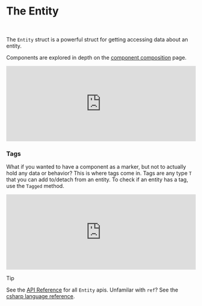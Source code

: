 # The Entity

<br/>

The `Entity` struct is a powerful struct for getting accessing data about an entity.

Components are explored in depth on the [component composition](/cookbook/component-composition.html) page.

<iframe src="https://itsbuggingme.github.io/InteractiveDocHosting/?code=using%20World%20world%20%3D%20new%28%29%3B%0D%0AEntity%20e%20%3D%20world.Create%28new%20Name%28%22Ryland%20Grace%22%29%2C%20new%20Occupation%28%22Teacher%22%29%29%3B%0D%0A%0D%0AConsole.WriteLine%28%22Old%20Job%3A%20%22%20%2B%20e.Get%3COccupation%3E%28%29.Title%29%3B%0D%0A%0D%0A%2F%2F%20ref%20is%20used%20so%20we%20can%20modify%20the%20struct%20in%20memory%0D%0A%2F%2F%20otherwise%2C%20we%20would%20be%20only%20modifying%20a%20copy%0D%0Aref%20Occupation%20job%20%3D%20ref%20e.Get%3COccupation%3E%28%29%3B%0D%0Ajob.Title%20%3D%20%22Researcher%22%3B%0D%0A%0D%0AConsole.WriteLine%28%22New%20Job%3A%20%22%20%2B%20e.Get%3COccupation%3E%28%29.Title%29%3B%0D%0A%0D%0Arecord%20struct%20Name%28string%20Value%29%3B%0D%0Arecord%20struct%20Occupation%28string%20Title%29%3B" onload='javascript:(function(o){window.addEventListener("message", function(event){if(event.data.type=="setHeight"){o.style.height=event.data.height+"px";}});}(this));' style="height:200px;width:100%;border:none;overflow:hidden;"></iframe>

### Tags

What if you wanted to have a component as a marker, but not to actually hold any data or behavior? This is where tags come in. Tags are any type `T` that you can add to/detach from an entity. To check if an entity has a tag, use the `Tagged` method.

<iframe src="https://itsbuggingme.github.io/InteractiveDocHosting/?code=using%20World%20world%20%3D%20new%28%29%3B%0D%0AEntity%20e%20%3D%20world.Create%28%29%3B%0D%0Ae.Tag%3CMyTag%3E%28%29%3B%0D%0AConsole.WriteLine%28e.Tagged%3CMyTag%3E%28%29%29%3B%0D%0A%0D%0Ae.Detach%3CMyTag%3E%28%29%3B%0D%0AConsole.WriteLine%28e.Tagged%3CMyTag%3E%28%29%29%3B%0D%0A%0D%0Astruct%20MyTag%3B" onload='javascript:(function(o){window.addEventListener("message", function(event){if(event.data.type=="setHeight"){o.style.height=event.data.height+"px";}});}(this));' style="height:200px;width:100%;border:none;overflow:hidden;"></iframe>

> [!TIP]
> See the [API Reference](/api/Frent.Entity.html) for all `Entity` apis.
> Unfamilar with `ref`? See the [csharp language reference](https://learn.microsoft.com/en-us/dotnet/csharp/language-reference/keywords/ref).
